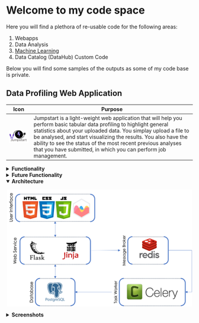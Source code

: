 # Welcome to my code space

Here you will find a plethora of re-usable code for the following areas:

1. Webapps
2. Data Analysis
3. [Machine Learning]([(https://github.com/cpaskaz/machine-learning))
4. Data Catalog (DataHub) Custom Code

Below you will find some samples of the outputs as some of my code base is private.

## Data Profiling Web Application

|Icon | Purpose|
---| ---|
|<img src="/images/jumpstart3.png" style="display:block; width:200px; margin-left:auto;margin-right:auto"></img> | Jumpstart is a light-weight web application that will help you perform basic tabular data profiling to highlight general statistics about your uploaded data. You simplay upload a file to be analysed, and start visualizing the results. You also have the ability to see the status of the most recent previous analyses that you have submitted, in which you can perform job management.|

<details>
<summary><b>Functionality</b></summary>

1. Ability to login using username and password.
1. UI Dark Mode
1. Automated Exploratory Analysis
    - Table level statistics
    - Table variable types
    - Table variable statistics
    - Table alert types 
    - Variable level statistics table
1. Save job data and results to a database
1. Visualize the results in an interactive dashboard format
1. Data Labels for Privacy Apllication 
1. UI Dark Mode
1. Job Management 
</details>

<details>
<summary><b>Future Functionality</b></summary>

1. API endpoints for profiling
1. Great Expectation execution
1. UI for expectation management
</details>

<details open>
<summary><b>Architecture</b></summary>

<img src="images/DPWA_Arch.png" style="display:block; width:500px; margin-left:auto;margin-right:auto"></img>

</details>

<details>
<summary><b>Screenshots</b></summary>

</details>
